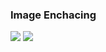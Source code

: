 ### Image Enchacing 
<img src = "https://imgur.com/aimBlq2">
<img src = "https://imgur.com/NxsbrmB">
